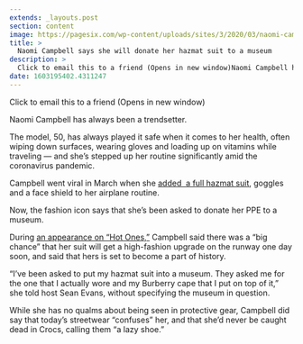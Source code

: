 ```yaml
--- 
extends: _layouts.post 
section: content 
image: https://pagesix.com/wp-content/uploads/sites/3/2020/03/naomi-campbell-airplane-mask-coronavirus.jpg?quality=90&strip=all&w=1200 
title: > 
  Naomi Campbell says she will donate her hazmat suit to a museum 
description: > 
  Click to email this to a friend (Opens in new window)Naomi Campbell has always been a trendsetter.Campbell went viral in March when she added a full hazmat suit, goggles and a face shield to her airplane routine.Now, the fashion icon says that she’s been asked to donate her PPE to a museum.“I’ve been asked to put my hazmat suit into a museum.They asked me for the one that I actually wore and my Burberry cape that I put on top of it,” she told host Sean Evans, without specifying the museum in question. 
date: 1603195402.4311247 
--- 
```

<div><p>Click to email this to a friend (Opens in new window)</p><p>Naomi Campbell has always been a trendsetter.</p>
<p>The model, 50, has always played it safe when it comes to her health, often wiping down surfaces, wearing gloves and loading up on vitamins while traveling &#8212; and she&#8217;s stepped up her routine significantly amid the coronavirus pandemic.</p>
<p>Campbell went viral in March when she <a href="https://pagesix.com/2020/03/13/naomi-campbell-explains-her-hazmat-suit-amid-coronavirus-pandemic/">added&#160; a full hazmat suit</a>, goggles and a face shield to her airplane routine.</p>
<p>Now, the fashion icon says that she&#8217;s been asked to donate her PPE to a museum.</p>
<p>During <a href="https://www.youtube.com/watch?v=nCNhmHihR1U&amp;feature=emb_title" rel="noopener noreferrer" target="_blank">an appearance on &#8220;Hot Ones,&#8221;</a> Campbell said there was a &#8220;big chance&#8221; that her suit will get a high-fashion upgrade on the runway one day soon, and said that hers is set to become a part of history.</p>
<p>&#8220;I&#8217;ve been asked to put my hazmat suit into a museum. They asked me for the one that I actually wore and my Burberry cape that I put on top of it,&#8221; she told host Sean Evans, without specifying the museum in question.</p>
<p>While she has no qualms about being seen in protective gear, Campbell did say that today&#8217;s streetwear &#8220;confuses&#8221; her, and that she&#8217;d never be caught dead in Crocs, calling them &#8220;a lazy shoe.&#8221;</p>
			</div>